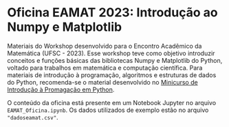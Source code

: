 # Oficina EAMAT 2023: Introdução ao Numpy e Matplotlib

Materiais do Workshop desenvolvido para o Encontro Acadêmico da Matemática (UFSC - 2023). Esse workshop teve como objetivo introduzir conceitos e funções básicas das bibliotecas Numpy e Matplotlib do Python, voltado para trabalhos em matemática e computação científica. Para materiais de introdução à programação, algoritmos e estruturas de dados do Python, recomenda-se o material desenvolvido no [Minicurso de Introdução à Promagação em Python](https://github.com/felipekriffel/MinicursoPythonPET-MTM).

O conteúdo da oficina está presente em um Notebook Jupyter no arquivo `EAMAT_Oficina.ipynb`. Os dados utilizados de exemplo estão no arquivo `"dadoseamat.csv"`.
